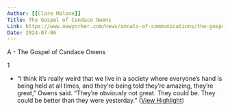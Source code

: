 ```yaml
---
Author: [[Clare Malone]]
Title: The Gospel of Candace Owens
Link: https://www.newyorker.com/news/annals-of-communications/the-gospel-of-candace-owens
Date: 2024-07-06
---
```

A - The Gospel of Candace Owens

1
- “I think it’s really weird that we live in a society where everyone’s hand is being held at all times, and they’re being told they’re amazing, they’re great,” Owens said. “They’re obviously not great. They could be. They could be better than they were yesterday.” ([View Highlight](https://read.readwise.io/read/01h1qttpw0qskdmc4s172kvp8f))
